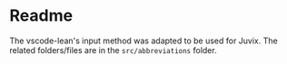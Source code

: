# Readme

The vscode-lean's input method was adapted to be used for Juvix. The related folders/files are in the `src/abbreviations` folder.
